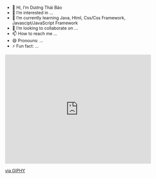 - 👋 Hi, I’m Dương Thái Bảo
- 👀 I’m interested in ...
- 🌱 I’m currently learning Java, Html, Css/Css Framework, Javascipt/JavaScript Framework
- 💞️ I’m looking to collaborate on ...
- 📫 How to reach me ...
- 😄 Pronouns: ...
- ⚡ Fun fact: ...
<iframe src="https://giphy.com/embed/ijEiXYEo9DBxm" width="480" height="360" frameBorder="0" class="giphy-embed" allowFullScreen></iframe><p><a href="https://giphy.com/gifs/arne-van-kauter-ijEiXYEo9DBxm">via GIPHY</a></p>
<!---
baoduong24804/baoduong24804 is a ✨ special ✨ repository because its `README.md` (this file) appears on your GitHub profile.
You can click the Preview link to take a look at your changes.
--->
